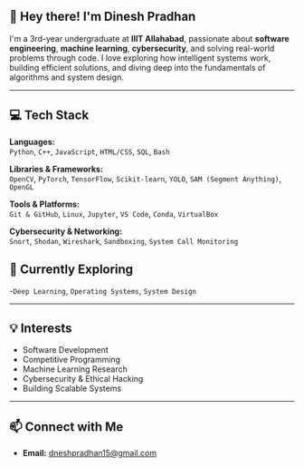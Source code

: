 <!--## Hi there 👋-->

<!--
**shorty-huddybuddy/shorty-huddybuddy** is a ✨ _special_ ✨ repository because its `README.md` (this file) appears on your GitHub profile.

Here are some ideas to get you started:

- 🔭 I’m currently working on ...
- 🌱 I’m currently learning ...
- 👯 I’m looking to collaborate on ...
- 🤔 I’m looking for help with ...
- 💬 Ask me about ...
- 📫 How to reach me: ...
- 😄 Pronouns: ...
- ⚡ Fun fact: ...
-->


## 👋 Hey there! I'm Dinesh Pradhan

I'm a 3rd-year undergraduate at **IIIT Allahabad**, passionate about **software engineering**, **machine learning**, **cybersecurity**, and solving real-world problems through code. I love exploring how intelligent systems work, building efficient solutions, and diving deep into the fundamentals of algorithms and system design.

---

## 💻 Tech Stack

**Languages:**  
`Python`, `C++`, `JavaScript`, `HTML/CSS`, `SQL`, `Bash`

**Libraries & Frameworks:**  
`OpenCV`, `PyTorch`, `TensorFlow`, `Scikit-learn`, `YOLO`, `SAM (Segment Anything)`, `OpenGL`

**Tools & Platforms:**  
`Git & GitHub`, `Linux`, `Jupyter`, `VS Code`, `Conda`, `VirtualBox`

**Cybersecurity & Networking:**  
`Snort`, `Shodan`, `Wireshark`, `Sandboxing`, `System Call Monitoring`
<!--
---

## 🚀 Projects

- **Image Segmentation with SAM2** – Segment Anything Model applied for advanced image segmentation; used for real-time applications and research.
- **Web Server Version Fingerprinting** – Developed an ML-based approach using HTTP fuzzing to identify server versions with precision.
- **Image Reconstruction from Noisy Images** – Compared multiple traditional image processing methods for noise reduction.
- **MLP From Scratch** – Implemented multi-layer perceptrons using various activation functions to compare performance and convergence.
- **Dijkstra Priority Queue Analysis** – Wrote a detailed blog post highlighting the critical role of using a priority queue in Dijkstra’s algorithm.
---
-->

## 🧠 Currently Exploring

-`Deep Learning`, `Operating Systems`,  `System Design`

---

## 💡 Interests

- Software Development  
- Competitive Programming  
- Machine Learning Research  
- Cybersecurity & Ethical Hacking  
- Building Scalable Systems  

---

## 📫 Connect with Me

- **Email:** dneshpradhan15@gmail.com 
